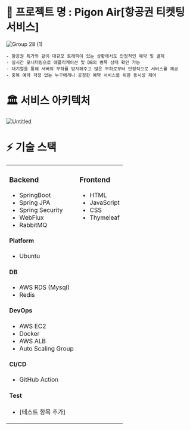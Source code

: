 # 🛫 프로젝트 명 : Pigon Air[항공권 티켓팅 서비스]  
![Group 28 (1)](https://github.com/hanghae99-19-final-8/PigonAir/assets/71509516/66802943-fc77-498f-88fb-6c1b674ace08)  
```
- 항공권 특가와 같이 대규모 트래픽이 있는 상황에서도 안정적인 예약 및 결제  
- 실시간 모니터링으로 애플리케이션 및 DB의 병목 상태 확인 가능  
- 대기열을 통해 서버의 부하를 방지해주고 많은 부하로부터 안정적으로 서비스를 제공  
- 중복 예약 걱정 없는 누구에게나 공정한 예약 서비스를 위한 동시성 제어  
```  
# 🏛️ 서비스 아키텍처  
![Untitled](https://github.com/hanghae99-19-final-8/PigonAir/assets/71509516/06a6f476-b0d8-4eff-806c-7d04de47f1d0)

# ⚡ 기술 스택
<table>
<tr>
  <td valign="top">

  ### Backend
  - SpringBoot
  - Spring JPA
  - Spring Security
  - WebFlux
  - RabbitMQ

  #### Platform
  - Ubuntu

  #### DB
  - AWS RDS (Mysql)
  - Redis

  #### DevOps
  - AWS EC2
  - Docker
  - AWS ALB
  - Auto Scaling Group

  #### CI/CD
  - GitHub Action

  #### Test
  - [테스트 항목 추가]

  </td>
  <td valign="top">

  ### Frontend
  - HTML
  - JavaScript
  - CSS
  - Thymeleaf

  </td>
</tr>
</table>

